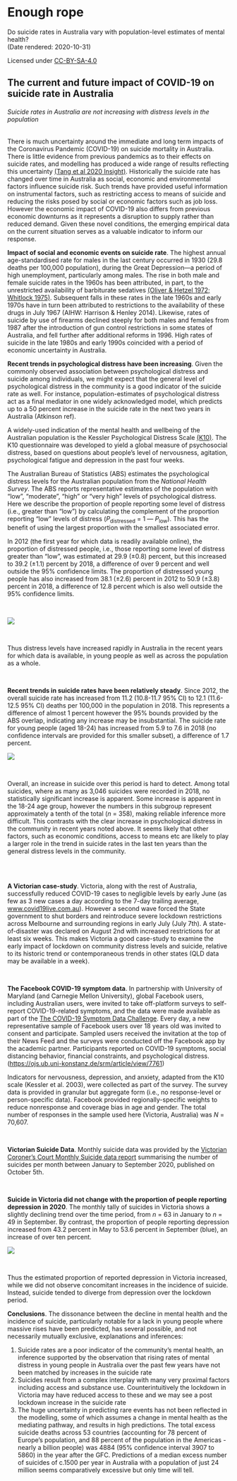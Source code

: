 Enough rope
================

Do suicide rates in Australia vary with population-level estimates of
mental health?  
(Date rendered: 2020-10-31)

Licensed under
[CC-BY-SA-4.0](https://creativecommons.org/licenses/by-sa/4.0/)

## The current and future impact of COVID-19 on suicide rate in Australia

###### Suicide rates in Australia are not increasing with distress levels in the population

There is much uncertainty around the immediate and long term impacts of
the Coronavirus Pandemic (COVID-19) on suicide mortality in Australia.
There is little evidence from previous pandemics as to their effects on
suicide rates, and modelling has produced a wide range of results
reflecting this uncertainty [(Tang et al 2020
Insight)](https://insightplus.mja.com.au/2020/29/covid-19-and-suicide-variation-and-response/).
Historically the suicide rate has changed over time in Australia as
social, economic and environmental factors influence suicide risk. Such
trends have provided useful information on instrumental factors, such as
restricting access to means of suicide and reducing the risks posed by
social or economic factors such as job loss. However the economic impact
of COVID-19 also differs from previous economic downturns as it
represents a disruption to supply rather than reduced demand. Given
these novel conditions, the emerging empirical data on the current
situation serves as a valuable indicator to inform our response.

**Impact of social and economic events on suicide rate**. The highest
annual age-standardised rate for males in the last century occurred in
1930 (29.8 deaths per 100,000 population), during the Great Depression—a
period of high unemployment, particularly among males. The rise in both
male and female suicide rates in the 1960s has been attributed, in part,
to the unrestricted availability of barbiturate sedatives [(Oliver &
Hetzel 1972;
Whitlock 1975)](https://www.aihw.gov.au/suicide-self-harm-monitoring/data/deaths-by-suicide-in-australia/suicide-deaths-over-time).
Subsequent falls in these rates in the late 1960s and early 1970s have
in turn been attributed to restrictions to the availability of these
drugs in July 1967 (AIHW: Harrison & Henley 2014). Likewise, rates of
suicide by use of firearms declined steeply for both males and females
from 1987 after the introduction of gun control restrictions in some
states of Australia, and fell further after additional reforms in 1996.
High rates of suicide in the late 1980s and early 1990s coincided with a
period of economic uncertainty in Australia.

**Recent trends in psychological distress have been increasing**. Given
the commonly observed association between psychological distress and
suicide among individuals, we might expect that the general level of
psychological distress in the community is a good indicator of the
suicide rate as well. For instance, population-estimates of
psychological distress act as a final mediator in one widely
acknowledged model, which predicts up to a 50 percent increase in the
suicide rate in the next two years in Australia (Atkinson ref).

A widely-used indication of the mental health and wellbeing of the
Australian population is the Kessler Psychological Distress Scale
[(K10)](https://www.amhocn.org/sites/default/files/publication_files/kessler_10_manual.pdf).
The K10 questionnaire was developed to yield a global measure of
psychosocial distress, based on questions about people’s level of
nervousness, agitation, psychological fatigue and depression in the past
four weeks.

The Australian Bureau of Statistics (ABS) estimates the psychological
distress levels for the Australian population from the *National Health
Survey*. The ABS reports representative estimates of the population with
“low”, “moderate”, “high” or “very high” levels of psychological
distress. Here we describe the proportion of people reporting some level
of distress (i.e., greater than “low”) by calculating the complement of
the proportion reporting “low” levels of distress
(*P*<sub>distressed</sub> = 1 — *P*<sub>low</sub>). This has the benefit
of using the largest proportion with the smallest associated error.

In 2012 (the first year for which data is readily available online), the
proportion of distressed people, i.e., those reporting some level of
distress greater than “low”, was estimated at 29.9 (±0.8) percent, but
this increased to 39.2 (±1.1) percent by 2018, a difference of over 9
percent and well outside the 95% confidence limits. The proportion of
distressed young people has also increased from 38.1 (±2.6) percent in
2012 to 50.9 (±3.8) percent in 2018, a difference of 12.8 percent which
is also well outside the 95% confidence limits.

<br>

![](results/plot_distress-1.png)<!-- -->

<br>

Thus distress levels have increased rapidly in Australia in the recent
years for which data is available, in young people as well as across the
population as a whole.

<br>

**Recent trends in suicide rates have been relatively steady**. Since
2012, the overall suicide rate has increased from 11.2 (10.8-11.7 95%
CI) to 12.1 (11.6-12.5 95% CI) deaths per 100,000 in the population in
2018. This represents a difference of almost 1 percent however the 95%
bounds provided by the ABS overlap, indicating any increase may be
insubstantial. The suicide rate for young people (aged 18-24) has
increased from 5.9 to 7.6 in 2018 (no confidence intervals are provided
for this smaller subset), a difference of 1.7 percent.

![](results/plot_suicides-1.png)<!-- -->

<br>

Overall, an increase in suicide over this period is hard to detect.
Among total suicides, where as many as 3,046 suicides were recorded in
2018, no statistically significant increase is apparent. Some increase
is apparent in the 18-24 age group, however the numbers in this subgroup
represent approximately a tenth of the total (*n* = 358), making
reliable inference more difficult. This contrasts with the clear
increase in psychological distress in the community in recent years
noted above. It seems likely that other factors, such as economic
conditions, access to means etc are likely to play a larger role in the
trend in suicide rates in the last ten years than the general distress
levels in the community.

<br><br>

**A Victorian case-study**. Victoria, along with the rest of Australia,
successfully reduced COVID-19 cases to negligible levels by early June
(as few as 3 new cases a day according to the 7-day trailing average,
www.covid19live.com.au). However a second wave forced the State
government to shut borders and reintroduce severe lockdown restrictions
across Melbourne and surrounding regions in early July (July 7th). A
state-of-disaster was declared on August 2nd with increased restrictions
for at least six weeks. This makes Victoria a good case-study to examine
the early impact of lockdown on community distress levels and suicide,
relative to its historic trend or contemporaneous trends in other states
(QLD data may be available in a week).

<br>

**The Facebook COVID-19 symptom data**. In partnership with University
of Maryland (and Carnegie Mellon University), global Facebook users,
including Australian users, were invited to take off-platform surveys to
self-report COVID-19-related symptoms, and the data were made available
as part of the [The COVID-19 Symptom Data
Challenge](https://www.symptomchallenge.org). Every day, a new
representative sample of Facebook users over 18 years old was invited to
consent and participate. Sampled users received the invitation at the
top of their News Feed and the surveys were conducted off the Facebook
app by the academic partner. Participants reported on COVID-19 symptoms,
social distancing behavior, financial constraints, and psychological
distress. (<https://ojs.ub.uni-konstanz.de/srm/article/view/7761>)

Indicators for nervousness, depression, and anxiety, adapted from the
K10 scale (Kessler et al. 2003), were collected as part of the survey.
The survey data is provided in granular but aggregate form (i.e., no
response-level or person-specific data). Facebook provided
regionally-specific weights to reduce nonresponse and coverage bias in
age and gender. The total number of responses in the sample used here
(Victoria, Australia) was *N* = 70,607.

<br>

**Victorian Suicide Data**. Monthly suicide data was provided by the
[Victorian Coroner’s Court Monthly Suicide data
report](https://www.coronerscourt.vic.gov.au/sites/default/files/2020-10/Coroners%20Court%20Suicide%20Data%20Report%20-%20Report%202%20-%2005102020.pdf)
summarising the number of suicides per month between January to
September 2020, published on October 5th.

<br>

**Suicide in Victoria did not change with the proportion of people
reporting depression in 2020**. The monthly tally of suicides in
Victoria shows a slightly declining trend over the time period, from *n*
= 63 in January to *n* = 49 in September. By contrast, the proportion of
people reporting depression increased from 43.2 percent in May to 53.6
percent in September (blue), an increase of over ten percent.

![](results/suicide_2-1.png)<!-- -->

<br>

Thus the estimated proportion of reported depression in Victoria
increased, while we did not observe concomitant increases in the
incidence of suicide. Instead, suicide tended to diverge from depression
over the lockdown period.

**Conclusions**. The dissonance between the decline in mental health and
the incidence of suicide, particularly notable for a lack in young
people where massive rises have been predicted, has several possible,
and not necessarily mutually exclusive, explanations and inferences:

1.  Suicide rates are a poor indicator of the community’s mental health,
    an inference supported by the observation that rising rates of
    mental distress in young people in Australia over the past few years
    have not been matched by increases in the suicide rate
2.  Suicides result from a complex interplay with many very proximal
    factors including access and substance use. Counterintuitively the
    lockdown in Victoria may have reduced access to these and we may see
    a post lockdown increase in the suicide rate
3.  The huge uncertainty in predicting rare events has not been
    reflected in the modelling, some of which assumes a change in mental
    health as the mediating pathway, and results in high predictions.
    The total excess suicide deaths across 53 countries (accounting for
    78 percent of Europe’s population, and 88 percent of the population
    in the Americas - nearly a billion people) was 4884 (95% confidence
    interval 3907 to 5860) in the year after the GFC. Predictions of a
    median excess number of suicides of c.1500 per year in Australia
    with a population of just 24 million seems comparatively excessive
    but only time will tell.
